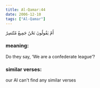 ```yaml
---
title: Al-Qamar:44
date: 2006-12-10
tags: ["Al-Qamar"]
---
```

أَمْ يَقُولُونَ نَحْنُ جَمِيعٌ مُنْتَصِرٌ
### meaning: 
Do they say, ‘We are a confederate league’?
### similar verses: 

our AI can't find any similar verses




